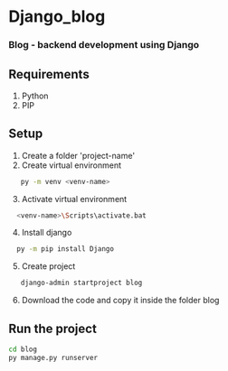 # Django_blog

### Blog - backend development using Django

## Requirements
1. Python
2. PIP

## Setup 
1. Create a folder 'project-name' 
2. Create virtual environment
```sh
   py -m venv <venv-name>
```
3. Activate virtual environment
```sh
  <venv-name>\Scripts\activate.bat
```
4. Install django
```sh
  py -m pip install Django
```
5. Create project
```sh
   django-admin startproject blog
```
6. Download the code and copy it inside the folder blog 

## Run the project
```sh
cd blog
py manage.py runserver
```
